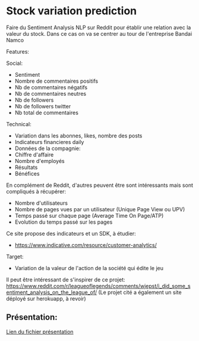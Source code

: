 # Stock variation prediction

Faire du Sentiment Analysis NLP sur Reddit pour établir une relation avec la valeur du stock.
Dans ce cas on va se centrer au tour de l'entreprise Bandai Namco

Features:

Social:
- Sentiment
- Nombre de commentaires positifs
- Nb de commentaires négatifs
- Nb de commentaires neutres
- Nb de followers
- Nb de followers twitter
- Nb total de commentaires

Technical:
- Variation dans les abonnes, likes, nombre des posts
- Indicateurs financieres daily
- Données de la compagnie:
- Chiffre d'affaire
- Nombre d'employés
- Résultats
- Bénéfices

En complément de Reddit, d'autres peuvent être sont intéressants mais sont compliqués à récupérer:
- Nombre d'utilisateurs
- Nombre de pages vues par un utilisateur (Unique Page View ou UPV)
- Temps passé sur chaque page (Average Time On Page/ATP)
- Evolution du temps passé sur les pages

Ce site propose des indicateurs et un SDK, à étudier:
- https://www.indicative.com/resource/customer-analytics/

Target:
- Variation de la valeur de l'action de la société qui édite le jeu


Il peut être intéressant de s'inspirer de ce projet:
https://www.reddit.com/r/leagueoflegends/comments/wjepst/i_did_some_sentiment_analysis_on_the_league_of/
(Le projet cité a également un site déployé sur herokuapp, à revoir)


## Présentation:

[Lien du fichier présentation](https://docs.google.com/presentation/d/1-z-OkW23G-p84qRh2Iz7952kcDjXYnLn/edit?usp=sharing&ouid=108808206071333529517&rtpof=true&sd=true)
